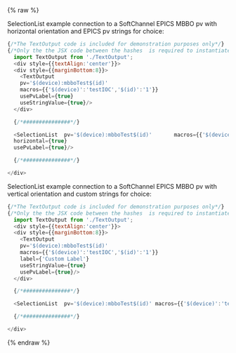 {% raw %}

SelectionList example connection to a SoftChannel EPICS MBBO pv with horizontal orientation and EPICS pv strings for choice:

```js
{/*The TextOutput code is included for demonstration purposes only*/}  
{/*Only the the JSX code between the hashes  is required to instantiate the SelectionList */}  
  import TextOutput from './TextOutput';
  <div style={{textAlign:'center'}}>
  <div style={{marginBottom:8}}>
    <TextOutput
    pv='$(device):mbboTest$(id)'
    macros={{'$(device)':'testIOC','$(id)':'1'}}
    usePvLabel={true}
    useStringValue={true}/>
  </div>

  {/*###############*/}  

  <SelectionList  pv='$(device):mbboTest$(id)'       macros={{'$(device)':'testIOC','$(id)':'1'}}
  horizontal={true}  
  usePvLabel={true}/>

  {/*###############*/}

</div>
```

SelectionList example connection to a SoftChannel EPICS MBBO pv with vertical orientation and custom strings for choice:

```js
{/*The TextOutput code is included for demonstration purposes only*/}  
{/*Only the the JSX code between the hashes  is required to instantiate the SelectionList */}  
  import TextOutput from './TextOutput';
  <div style={{textAlign:'center'}}>
  <div style={{marginBottom:8}}>
    <TextOutput
    pv='$(device):mbboTest$(id)'
    macros={{'$(device)':'testIOC','$(id)':'1'}}
    label={'Custom Label'}
    useStringValue={true}
    usePvLabel={true}/>
  </div>

  {/*###############*/}  

  <SelectionList  pv='$(device):mbboTest$(id)' macros={{'$(device)':'testIOC','$(id)':'1'}}    usePvLabel={true} labelPlacement='bottom' custom_selection_strings={['text 1','text 3']}/>

  {/*###############*/}

</div>
```
{% endraw %}